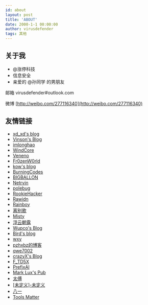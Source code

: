 ```yaml
---
id: about
layout: post
title: 'ABOUT'
date: 2000-1-1 00:00:00
author: virusdefender
tags: 其他
---
```

## 关于我

 - @涨停科技
 - 信息安全
 - 亲爱的 @孙同学 的男朋友

邮箱 virusdefender#outlook.com

微博 [http://weibo.com/277116340](http://weibo.com/277116340)


## 友情链接

 - [xd_xd's blog](http://stayliv3.github.io/)
 - [Vinson's Blog](http://www.pwfee.com/)
 - [imlonghao](https://imlonghao.com/)
 - [WindCore](https://wind.moe)
 - [Veneno](http://www.venenof.com)
 - [Fr0zenW0rld](https://bismarck.moe/)
 - [kow's blog](http://blog.ikow.cn/)
 - [BurningCodes](http://burningcodes.net/)
 - [BIGBALLON](http://bigballon.github.io/)
 - [Netrvin](https://131.re/)
 - [polebug](https://polebug.github.io/)
 - [RookieHacker](http://blog.rookiehacker.org/)
 - [Rawidn](https://rawidn.com/)
 - [Rainboy](http://blog.rainboy.cc/)
 - [离别歌](https://www.leavesongs.com/)
 - [Misty](http://misty.moe/)
 - [浮云朝露](https://www.scanfsec.com/)
 - [Wupco's Blog](http://www.wupco.cn/)
 - [Bird's blog](http://repwn.com/)
 - [wxy](http://blog.wangxiyu.me/)
 - [pzhxbz的博客](http://pzhxbz.cn/)
 - [qwe7002](https://qwe7002.com/)
 - [crazyX's Blog](http://blog.jingwei.site/)
 - [F_TD5X](https://blog.nohelp.top/)
 - [PrefixAI](https://prefixai.com/)
 - [Mark Lux's Pub](http://marklux.cn/)
 - [太傅](https://taifua.com)
 - [\[未定义\]-未定义](https://www.undefinition.cn/)
 - [八一](http://blog.flywinky.top/)
 - [Tools Matter](https://tech.liuchao.me/)
